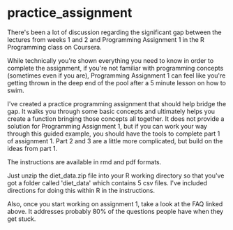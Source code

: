 practice_assignment
===================

There's been a lot of discussion regarding the significant gap between the lectures from weeks 1 and 2 and Programming Assignment 1 in the R Programming class on Coursera.  

While technically you're shown everything you need to know in order to complete the assignment, if you're not familiar with programming concepts (sometimes even if you are), Programming Assignment 1 can feel like you're getting thrown in the deep end of the pool after a 5 minute lesson on how to swim.

I've created a practice programming assignment that should help bridge the gap.  It walks you through some basic concepts and ultimately helps you create a function bringing those concepts all together.  It does not provide a solution for Programming Assignment 1, but if you can work your way through this guided example, you should have the tools to complete part 1 of assignment 1.  Part 2 and 3 are a little more complicated, but build on the ideas from part 1.

The instructions are available in rmd and pdf formats.

Just unzip the diet_data.zip file into your R working directory so that you've got a folder called 'diet_data' which contains 5 csv files.  I've included directions for doing this within R in the instructions.

Also, once you start working on assignment 1, take a look at the FAQ linked above.  It addresses probably 80% of the questions people have when they get stuck.
